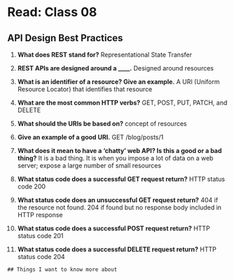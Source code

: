 # Read: Class 08

## API Design Best Practices

1. **What does REST stand for?** Representational State Transfer

2. **REST APIs are designed around a ____.** Designed around resources

3. **What is an identifier of a resource? Give an example.** A URI (Uniform Resource Locator) that identifies that resource

4. **What are the most common HTTP verbs?** GET, POST, PUT, PATCH, and DELETE

5. **What should the URIs be based on?** concept of resources

6. **Give an example of a good URI.** GET /blog/posts/1

7. **What does it mean to have a ‘chatty’ web API? Is this a good or a bad thing?** It is a bad thing. It is when you impose a lot of data on a web server; expose a large number of small resources

8. **What status code does a successful GET request return?** HTTP status code 200

9. **What status code does an unsuccessful GET request return?** 404 if the resource not found. 204 if found but no response body included in HTTP response

10. **What status code does a successful POST request return?** HTTP status code 201

11. **What status code does a successful DELETE request return?** HTTP status code 204

`## Things I want to know more about`
